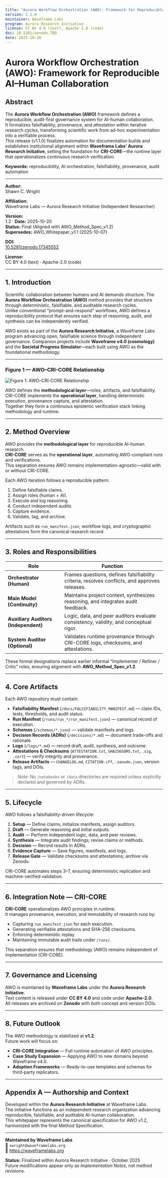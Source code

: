 ```yaml
---
title: "Aurora Workflow Orchestration (AWO): Framework for Reproducible AI–Human Collaboration"
version: 1.1.0
maintainer: Waveframe Labs
program: Aurora Research Initiative
license: CC BY 4.0 (text), Apache 2.0 (code)
doi: 10.5281/zenodo.TBD
date: 2025-10-20
---
```


# Aurora Workflow Orchestration (AWO): Framework for Reproducible AI–Human Collaboration

## Abstract
The **Aurora Workflow Orchestration (AWO)** framework defines a reproducible, audit-first governance system for AI–human collaboration.  
It formalizes falsifiability, provenance, and attestation within iterative research cycles, transforming scientific work from ad-hoc experimentation into a verifiable process.  
This release (v1.1.0) finalizes automation for documentation builds and establishes institutional alignment within **Waveframe Labs’ Aurora Research Initiative**, setting the foundation for **CRI-CORE**—the runtime layer that operationalizes continuous research verification.

**Keywords:** reproducibility, AI orchestration, falsifiability, provenance, audit automation

---

**Author:**  
Shawn C. Wright  

**Affiliation:**  
Waveframe Labs — Aurora Research Initiative (Independent Researcher)  

**Version:**  
1.2  ·  **Date:** 2025-10-20  
**Status:** Final (Aligned with AWO_Method_Spec_v1.2)  
**Supersedes:** AWO_Whitepaper_v1.1 (2025-10-07)  

**DOI:**  
[10.5281/zenodo.17345552](https://doi.org/10.5281/zenodo.17345552)  

**License:**  
CC BY 4.0 (text) · Apache-2.0 (code)

---

## 1. Introduction
Scientific collaboration between humans and AI demands structure. The **Aurora Workflow Orchestration (AWO)** method provides that structure through deterministic, falsifiable, and auditable research cycles.  
Unlike conventional “prompt-and-respond” workflows, AWO defines a reproducibility protocol that ensures each step of reasoning, audit, and synthesis can be independently verified.  

AWO exists as part of the **Aurora Research Initiative**, a Waveframe Labs program advancing open, falsifiable science through independent governance. Companion projects include **Waveframe v4.0 (cosmology)** and the **Societal Progress Simulator**—each built using AWO as the foundational methodology.

---

### Figure 1 — AWO–CRI-CORE Relationship
![Figure 1: AWO–CRI-CORE Relationship](../figures/awo_architecture_diagram.png)

AWO defines the **methodological layer**—roles, artifacts, and falsifiability.  
CRI-CORE implements the **operational layer**, handling deterministic execution, provenance capture, and attestation.  
Together they form a continuous epistemic verification stack linking methodology and runtime.

---

## 2. Method Overview
AWO provides the **methodological layer** for reproducible AI-human research.  
**CRI-CORE** serves as the **operational layer**, automating AWO-compliant runs and verifications.  
This separation ensures AWO remains implementation-agnostic—valid with or without CRI-CORE.

Each AWO iteration follows a reproducible pattern:

1. Define falsifiable claims.  
2. Assign roles (human + AI).  
3. Execute and log reasoning.  
4. Conduct independent audits.  
5. Capture evidence.  
6. Validate, tag, and archive.

Artifacts such as `run_manifest.json`, workflow logs, and cryptographic attestations form the canonical research record.

---

## 3. Roles and Responsibilities

| Role | Function |
|------|-----------|
| **Orchestrator (Human)** | Frames questions, defines falsifiability criteria, resolves conflicts, and approves releases. |
| **Main Model (Continuity)** | Maintains project context, synthesizes reasoning, and integrates audit feedback. |
| **Auxiliary Auditors (Independent)** | Logic, data, and peer auditors evaluate consistency, validity, and conceptual rigor. |
| **System Auditor (Optional)** | Validates runtime provenance through CRI-CORE logs, checksums, and attestations. |

These formal designations replace earlier informal “Implementer / Refiner / Critic” roles, ensuring alignment with **AWO_Method_Spec_v1.2**.

---

## 4. Core Artifacts
Each AWO repository must contain:

- **Falsifiability Manifest** (`/docs/FALSIFIABILITY_MANIFEST.md`) — claim IDs, tests, thresholds, and audit status.  
- **Run Manifest** (`/runs/run_*/run_manifest.json`) — canonical record of execution.  
- **Schemas** (`/schemas/*.json`) — validate manifests and logs.  
- **Decision Records (ADRs)** (`/decisions/*.md`) — document trade-offs and rationale.  
- **Logs** (`/logs/*.md`) — record draft, audit, synthesis, and outcome.  
- **Attestations & Checksums** (`ATTESTATION.txt`, `SHA256SUMS.txt`, `.sig`, `.cert`) — verify integrity and provenance.  
- **Release Artifacts** — `CHANGELOG.md`, `CITATION.cff`, `.zenodo.json`, version tags, and DOIs.  

> *Note:* No `/notebooks` or `/data` directories are required unless explicitly declared and governed by ADRs.

---

## 5. Lifecycle
AWO follows a falsifiability-driven lifecycle:

1. **Setup** — Define claims, initialize manifests, assign auditors.  
2. **Draft** — Generate reasoning and initial outputs.  
3. **Audit** — Perform independent logic, data, and peer reviews.  
4. **Synthesis** — Integrate audit findings; revise claims or methods.  
5. **Decision** — Record results in ADRs.  
6. **Evidence Capture** — Save figures, manifests, and logs.  
7. **Release Gate** — Validate checksums and attestations; archive via Zenodo.

CRI-CORE automates steps 3–7, ensuring deterministic replication and machine-verified validation.

---

## 6. Integration Note — CRI-CORE
**CRI-CORE** operationalizes AWO principles in runtime.  
It manages provenance, execution, and immutability of research runs by:

- Capturing `run_manifest.json` for each execution.  
- Generating verifiable attestations and SHA-256 checksums.  
- Enforcing deterministic replay.  
- Maintaining immutable audit trails under `/runs/`.

This separation ensures that methodology (AWO) remains independent of implementation (CRI-CORE).

---

## 7. Governance and Licensing
AWO is maintained by **Waveframe Labs** under the **Aurora Research Initiative**.  
Text content is released under **CC BY 4.0** and code under **Apache-2.0**.  
All releases are archived on **Zenodo** with both concept and version DOIs.

---

## 8. Future Outlook
The AWO methodology is stabilized at **v1.2**.  
Future work will focus on:

- **CRI-CORE Integration** — Full runtime automation of AWO principles.  
- **Case Study Expansion** — Applying AWO to new domains beyond Waveframe v4.0.  
- **Adoption Frameworks** — Ready-to-use templates and schemas for third-party replicators.  

---

## Appendix A — Authorship and Context
Developed within the **Aurora Research Initiative** at Waveframe Labs.  
The initiative functions as an independent research organization advancing reproducible, falsifiable, and auditable AI-human collaboration.  
This whitepaper represents the canonical specification for AWO v1.2, harmonized with the final Method Specification.

---

**Maintained by Waveframe Labs**  
📧 `swright@waveframelabs.org`  
🔗 https://waveframelabs.org  

**Status:** Finalized within Aurora Research Initiative · October 2025  
Future modifications appear only as *Implementation Notes*, not method revisions.

